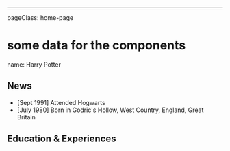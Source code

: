 ---
pageClass: home-page
# some data for the components

name: Harry Potter


## News

- [Sept 1991] Attended Hogwarts
- [July 1980] Born in Godric's Hollow, West Country, England, Great Britain


## Education & Experiences

